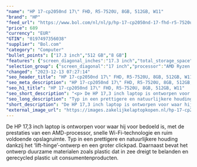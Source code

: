 ```yaml
---
"name": "HP 17-cp2050nd 17\" FHD, R5-7520U, 8GB, 512GB, W11"
"brand": "HP"
"feed_url": "https://www.bol.com/nl/nl/p/hp-17-cp2050nd-17-fhd-r5-7520u-8gb-512gb-w11/9300000150528239"
"price": 689
"currency": "EUR"
"GTIN": "0197497356038"
"supplier": "Bol.com"
"category": "Computer"
"bullet_points": ["17.3 inch","512 GB","8 GB"]
"features": {"screen_diagonal_inches":"17.3 inch","total_storage_space":"512 GB","memory_size":"8 GB"}
"selection_group": {"screen_diagonal":"17 inch","processor":"AMD Ryzen 5","changed_price_past_3_days":false,"product_family":"HP 17"}
"changed": "2023-12-13 07:27:14"
"seo_header_title": "HP 17-cp2050nd 17\" FHD, R5-7520U, 8GB, 512GB, W11"
"seo_meta_description": "HP 17-cp2050nd 17\" FHD, R5-7520U, 8GB, 512GB, W11"
"seo_h1_title": "HP 17-cp2050nd 17\" FHD, R5-7520U, 8GB, 512GB, W11"
"seo_short_description": "<p> De HP 17,3 inch laptop is ontworpen voor waar hij voor bedoeld is, met de prestaties van een AMD-processor, snelle Wi-Fi-technologie en ruim voldoende opslagruimte."
"seo_long_description": "Typ in een prettigere en natuurlijkere houding dankzij het ‘lift-hinge’-ontwerp en een groter clickpad. Daarnaast bevat het ontwerp duurzame materialen zoals plastic dat in zee dreigt te belanden en gerecycled plastic uit consumentenproducten. </p>"
"short_description": "De HP 17,3 inch laptop is ontworpen voor waar hij voor bedoeld is, met de prestaties van een AMD-processor, snelle Wi-Fi-technologie en ruim voldoende opslagruimte. Typ in een prettigere en natuurlijkere houding dankzij het ‘lift-hinge’-ontwerp en een groter clickpad. Daarnaast bevat het ontwerp duurzame materialen zoals plastic dat in zee dreigt te belanden en gerecycled plastic uit consumentenproducten."
"external_image_url": "https://images.zakelijkelaptopkopen.nl/hp-17-cp2050nd-17-fhd-r5-7520u-8gb-512gb-w11.webp"
---
```


<p> De HP 17,3 inch laptop is ontworpen voor waar hij voor bedoeld is, met de prestaties van een AMD-processor, snelle Wi-Fi-technologie en ruim voldoende opslagruimte. Typ in een prettigere en natuurlijkere houding dankzij het ‘lift-hinge’-ontwerp en een groter clickpad. Daarnaast bevat het ontwerp duurzame materialen zoals plastic dat in zee dreigt te belanden en gerecycled plastic uit consumentenproducten. </p>